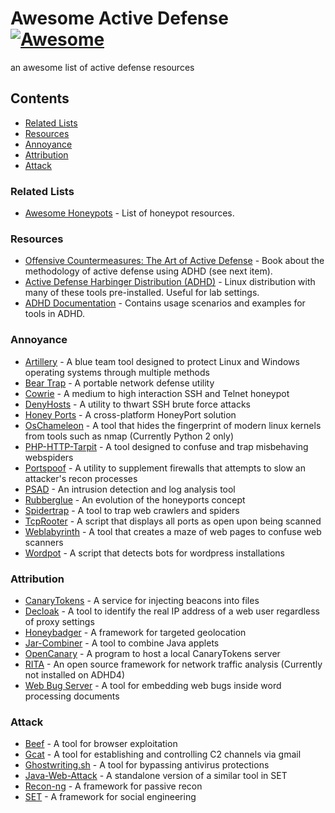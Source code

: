# Awesome Active Defense [![Awesome](https://awesome.re/badge.svg)](https://awesome.re)
an awesome list of active defense resources

## Contents
- [Related Lists](#related-lists)
- [Resources](#resources)
- [Annoyance](#annoyance)
- [Attribution](#attribution)
- [Attack](#attack)

### Related Lists
- [Awesome Honeypots](https://github.com/paralax/awesome-honeypots) - List of honeypot resources.

### Resources
- [Offensive Countermeasures: The Art of Active Defense](https://www.amazon.com/Offensive-Countermeasures-John-Strand/dp/1974671690/) - Book about the methodology of active defense using ADHD (see next item).
- [Active Defense Harbinger Distribution (ADHD)](https://bhis.co/adhd) - Linux distribution with many of these tools pre-installed. Useful for lab settings.
- [ADHD Documentation](https://adhdproject.github.io/) - Contains usage scenarios and examples for tools in ADHD.

### Annoyance
- [Artillery](https://github.com/BinaryDefense/artillery) - A blue team tool designed to protect Linux and Windows operating systems through multiple methods
- [Bear Trap](https://github.com/chrisbdaemon/BearTrap) - A portable network defense utility
- [Cowrie](https://github.com/adhdproject/cowrie) - A medium to high interaction SSH and Telnet honeypot
- [DenyHosts](https://github.com/denyhosts/denyhosts) - A utility to thwart SSH brute force attacks
- [Honey Ports](https://github.com/adhdproject/honeyports) - A cross-platform HoneyPort solution
- [OsChameleon](https://github.com/mushorg/oschameleon) - A tool that hides the fingerprint of modern linux kernels from tools such as nmap (Currently Python 2 only)
- [PHP-HTTP-Tarpit](https://github.com/msigley/PHP-HTTP-Tarpit) - A tool designed to confuse and trap misbehaving webspiders
- [Portspoof](http://portspoof.org) - A utility to supplement firewalls that attempts to slow an attacker's recon processes
- [PSAD](http://cipherdyne.org/psad) - An intrusion detection and log analysis tool
- [Rubberglue](https://github.com/adhdproject/rubberglue) - An evolution of the honeyports concept
- [Spidertrap](https://github.com/adhdproject/spidertrap) - A tool to trap web crawlers and spiders
- [TcpRooter]() - A script that displays all ports as open upon being scanned
- [Weblabyrinth](https://bitbucket.org/ethanr/weblabyrinth) - A tool that creates a maze of web pages to confuse web scanners
- [Wordpot](https://github.com/adhdproject/wordpot) - A script that detects bots for wordpress installations

### Attribution
- [CanaryTokens](https://canarytokens.org) - A service for injecting beacons into files
- [Decloak](https://bitbucket.org/ethanr/decloak) - A tool to identify the real IP address of a web user regardless of proxy settings
- [Honeybadger](https://github.com/adhdproject/honeybadger) - A framework for targeted geolocation
- [Jar-Combiner](https://bitbucket.org/ethanr/jar-combiner) - A tool to combine Java applets
- [OpenCanary](https://github.com/thinkst/canarytokens-docker) - A program to host a local CanaryTokens server
- [RITA](https://github.com/activecm/rita) - An open source framework for network traffic analysis (Currently not installed on ADHD4)
- [Web Bug Server](https://bitbucket.org/ethanr/webbugserver) - A tool for embedding web bugs inside word processing documents

### Attack
- [Beef](https://beefproject.com) - A tool for browser exploitation
- [Gcat](https://github.com/adhdproject/gcat) - A tool for establishing and controlling C2 channels via gmail
- [Ghostwriting.sh]() - A tool for bypassing antivirus protections
- [Java-Web-Attack](https://github.com/adhdproject/java-web-attack) - A standalone version of a similar tool in SET
- [Recon-ng](https://github.com/lanmaster53/recon-ng) - A framework for passive recon
- [SET](https://github.com/trustedsec/social-engineer/toolkit) - A framework for social engineering
